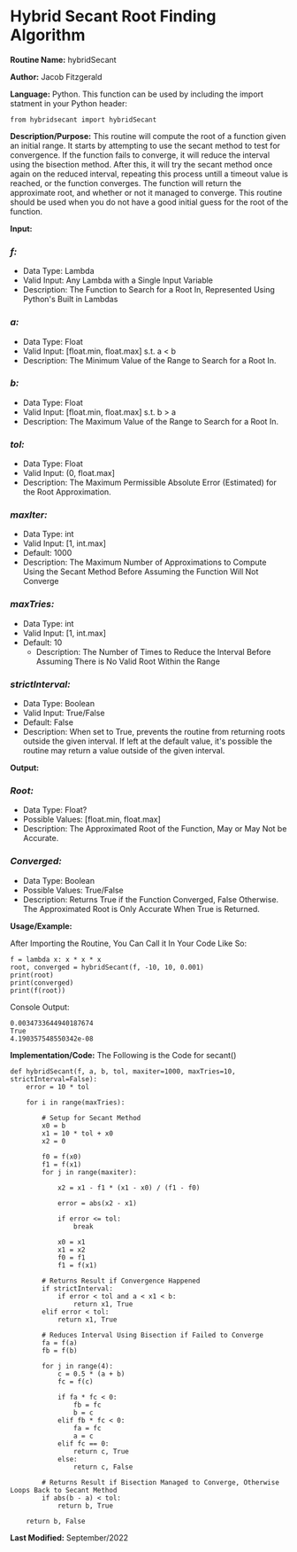 # Hybrid Secant Root Finding Algorithm

**Routine Name:** hybridSecant

**Author:** Jacob Fitzgerald

**Language:** Python. This function can be used by including the import statment in your Python header:
```
from hybridsecant import hybridSecant
```

**Description/Purpose:** This routine will compute the root of a function given an initial range. It starts by attempting to use the secant method to test for convergence. If the function fails to converge, it will reduce the interval using the bisection method. After this, it will try the secant method once again on the reduced interval, repeating this process untill a timeout value is reached, or the function converges. The function will return the approximate root, and whether or not it managed to converge. This routine should be used when you do not have a good initial guess for the root of the function.   

**Input:**
### *f:* 
  * Data Type: Lambda
  * Valid Input: Any Lambda with a Single Input Variable
  * Description: The Function to Search for a Root In, Represented Using Python's Built in Lambdas

### *a:*
  * Data Type: Float
  * Valid Input: [float.min, float.max] s.t. a < b
  * Description: The Minimum Value of the Range to Search for a Root In.

### *b:*
  * Data Type: Float
  * Valid Input: [float.min, float.max] s.t. b > a
  * Description: The Maximum Value of the Range to Search for a Root In. 

### *tol:*
  * Data Type: Float
  * Valid Input: (0, float.max]
  * Description: The Maximum Permissible Absolute Error (Estimated) for the Root Approximation.

### *maxIter:*
  * Data Type: int
  * Valid Input: [1, int.max]
  * Default: 1000
  * Description: The Maximum Number of Approximations to Compute Using the Secant Method Before Assuming the Function Will Not Converge

### *maxTries:*
  * Data Type: int
  * Valid Input: [1, int.max]
  * Default: 10
    * Description: The Number of Times to Reduce the Interval Before Assuming There is No Valid Root Within the Range

### *strictInterval:*
  * Data Type: Boolean
  * Valid Input: True/False
  * Default: False
  * Description: When set to True, prevents the routine from returning roots outside the given interval. If left at the default value, it's possible the routine may return a value outside of the given interval. 


**Output:** 
### *Root:*
  * Data Type: Float?
  * Possible Values: [float.min, float.max]
  * Description: The Approximated Root of the Function, May or May Not be Accurate.

### *Converged:*
  * Data Type: Boolean
  * Possible Values: True/False
  * Description: Returns True if the Function Converged, False Otherwise. The Approximated Root is Only Accurate When True is Returned.

**Usage/Example:**

After Importing the Routine, You Can Call it In Your Code Like So:

```
f = lambda x: x * x * x
root, converged = hybridSecant(f, -10, 10, 0.001)
print(root)
print(converged)
print(f(root))
```

Console Output:
```
0.0034733644940187674
True
4.190357548550342e-08
```

**Implementation/Code:** The Following is the Code for secant()
```
def hybridSecant(f, a, b, tol, maxiter=1000, maxTries=10, strictInterval=False):
    error = 10 * tol

    for i in range(maxTries):

        # Setup for Secant Method
        x0 = b
        x1 = 10 * tol + x0
        x2 = 0

        f0 = f(x0)
        f1 = f(x1)
        for j in range(maxiter):

            x2 = x1 - f1 * (x1 - x0) / (f1 - f0)

            error = abs(x2 - x1)

            if error <= tol:
                break

            x0 = x1
            x1 = x2
            f0 = f1
            f1 = f(x1)

        # Returns Result if Convergence Happened
        if strictInterval:
            if error < tol and a < x1 < b:
                return x1, True
        elif error < tol:
            return x1, True

        # Reduces Interval Using Bisection if Failed to Converge
        fa = f(a)
        fb = f(b)

        for j in range(4):
            c = 0.5 * (a + b)
            fc = f(c)

            if fa * fc < 0:
                fb = fc
                b = c
            elif fb * fc < 0:
                fa = fc
                a = c
            elif fc == 0:
                return c, True
            else:
                return c, False

        # Returns Result if Bisection Managed to Converge, Otherwise Loops Back to Secant Method
        if abs(b - a) < tol:
            return b, True

    return b, False
```
**Last Modified:** September/2022